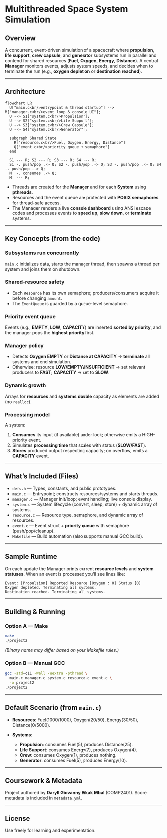 # **Multithreaded Space System Simulation**

## **Overview**

A concurrent, event-driven simulation of a spacecraft where **propulsion**, **life support**, **crew capsule**, and **generator** subsystems run in parallel and contend for shared resources (**Fuel**, **Oxygen**, **Energy**, **Distance**). A central **Manager** monitors events, adjusts system speeds, and decides when to terminate the run (e.g., **oxygen depletion** or **destination reached**). &#x20;

---

## **Architecture**

```mermaid
flowchart LR
  U["main.c<br/>entrypoint & thread startup"] --> M["manager.c<br/>event loop & console UI"];
  U --> S1["system.c<br/>Propulsion"];
  U --> S2["system.c<br/>Life Support"];
  U --> S3["system.c<br/>Crew Capsule"];
  U --> S4["system.c<br/>Generator"];

  subgraph Shared State
    R["resource.c<br/>Fuel, Oxygen, Energy, Distance"]
    Q["event.c<br/>priority queue + semaphore"]
  end

  S1 --- R; S2 --- R; S3 --- R; S4 --- R;
  S1 -. push/pop .-> Q; S2 -. push/pop .-> Q; S3 -. push/pop .-> Q; S4 -. push/pop .-> Q;
  M  -. consumes .-> Q;
  M  --- R;
```

* Threads are created for the **Manager** and for each **System** using **pthreads**.&#x20;
* Resources and the event queue are protected with **POSIX semaphores** for thread-safe access. &#x20;
* The Manager renders a live **console dashboard** using ANSI escape codes and processes events to **speed up**, **slow down**, or **terminate** systems.&#x20;

---

## **Key Concepts (from the code)**

### **Subsystems run concurrently**

`main.c` initializes data, starts the manager thread, then spawns a thread per system and joins them on shutdown.&#x20;

### **Shared-resource safety**

* Each `Resource` has its own semaphore; producers/consumers acquire it before changing `amount`. &#x20;
* The `EventQueue` is guarded by a queue-level semaphore.&#x20;

### **Priority event queue**

Events (e.g., **EMPTY**, **LOW**, **CAPACITY**) are inserted **sorted by priority**, and the manager pops the **highest priority** first.&#x20;

### **Manager policy**

* Detects **Oxygen EMPTY** or **Distance at CAPACITY** → **terminate** all systems and end simulation.
* Otherwise: resource **LOW/EMPTY/INSUFFICIENT** → set relevant producers to **FAST**; **CAPACITY** → set to **SLOW**.&#x20;

### **Dynamic growth**

Arrays for **resources** and **systems** **double** capacity as elements are added (no `realloc`). &#x20;

### **Processing model**

A system:

1. **Consumes** its input (if available) under lock; otherwise emits a HIGH-priority event.
2. Simulates **processing time** that scales with status (**SLOW/FAST**).
3. **Stores** produced output respecting capacity; on overflow, emits a **CAPACITY** event.&#x20;

---

## **What’s Included (Files)**

* `defs.h` — Types, constants, and public prototypes.
* `main.c` — Entrypoint; constructs resources/systems and starts threads.&#x20;
* `manager.c` — Manager init/loop; event handling; live console display.&#x20;
* `system.c` — System lifecycle (convert, sleep, store) + dynamic array of systems.&#x20;
* `resource.c` — Resource type, semaphore, and dynamic array of resources.&#x20;
* `event.c` — Event struct + **priority queue** with semaphore (push/pop/cleanup).&#x20;
* `Makefile` — Build automation (also supports manual GCC build).

---

## **Sample Runtime**

On each update the Manager prints current **resource levels** and **system statuses**. When an event is processed you’ll see lines like:

```
Event: [Propulsion] Reported Resource [Oxygen : 0] Status [0]
Oxygen depleted. Terminating all systems.
Destination reached. Terminating all systems.
```



---

## **Building & Running**

### **Option A — Make**

```bash
make
./project2
```

*(Binary name may differ based on your Makefile rules.)*

### **Option B — Manual GCC**

```bash
gcc -std=c11 -Wall -Wextra -pthread \
  main.c manager.c system.c resource.c event.c \
  -o project2
./project2
```

---

## **Default Scenario (from `main.c`)**

* **Resources**: Fuel(1000/1000), Oxygen(20/50), Energy(30/50), Distance(0/5000).
* **Systems**:

  * **Propulsion**: consumes Fuel(5), produces Distance(25).
  * **Life Support**: consumes Energy(7), produces Oxygen(4).
  * **Crew**: consumes Oxygen(1), produces nothing.
  * **Generator**: consumes Fuel(5), produces Energy(10).&#x20;

---

## **Coursework & Metadata**

Project authored by **Daryll Giovanny Bikak Mbal** (COMP2401). Score metadata is included in `metadata.yml`. &#x20;

---

## **License**

Use freely for learning and experimentation.

